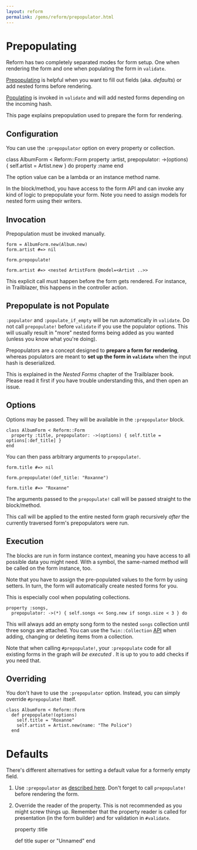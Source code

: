 ```yaml
---
layout: reform
permalink: /gems/reform/prepopulator.html
---
```


# Prepopulating

Reform has two completely separated modes for form setup. One when rendering the form and one when populating the form in `validate`.

[Prepopulating](/gems/reform/prepopulator.html) is helpful when you want to fill out fields (aka. _defaults_) or add nested forms before rendering.

[Populating](/gems/reform/populators.html) is invoked in `validate` and will add nested forms depending on the incoming hash.

This page explains prepopulation used to prepare the form for rendering.

## Configuration

You can use the `:prepopulator` option on every property or collection.

  class AlbumForm < Reform::Form
    property :artist, prepopulator: ->(options) { self.artist = Artist.new } do
      property :name
    end


The option value can be a lambda or an instance method name.

In the block/method, you have access to the form API and can invoke any kind of logic to prepopulate your form. Note you need to assign models for nested form using their writers.


## Invocation

Prepopulation must be invoked manually.


    form = AlbumForm.new(Album.new)
    form.artist #=> nil

    form.prepopulate!

    form.artist #=> <nested ArtistForm @model=<Artist ..>>


This explicit call must happen before the form gets rendered. For instance, in Trailblazer, this happens in the controller action.


## Prepopulate is not Populate

`:populator` and `:populate_if_empty` will be run automatically in `validate`. Do not call `prepopulate!` before `validate` if you use the populator options. This will usually result in "more" nested forms being added as you wanted (unless you know what you're doing).

Prepopulators are a concept designed to **prepare a form for rendering**, whereas populators are meant to **set up the form in `validate`** when the input hash is deserialized.

This is explained in the _Nested Forms_ chapter of the Trailblazer book. Please read it first if you have trouble understanding this, and then open an issue.

## Options

Options may be passed. They will be available in the `:prepopulator` block.


    class AlbumForm < Reform::Form
      property :title, prepopulator: ->(options) { self.title = options[:def_title] }
    end


You can then pass arbitrary arguments to `prepopulate!`.


    form.title #=> nil

    form.prepopulate!(def_title: "Roxanne")

    form.title #=> "Roxanne"


The arguments passed to the `prepopulate!` call will be passed straight to the block/method.


This call will be applied to the entire nested form graph recursively _after_ the currently traversed form's prepopulators were run.


## Execution

The blocks are run in form instance context, meaning you have access to all possible data you might need. With a symbol, the same-named method will be called on the form instance, too.

Note that you have to assign the pre-populated values to the form by using setters. In turn, the form will automatically create nested forms for you.

This is especially cool when populating collections.


    property :songs,
      prepopulator: ->(*) { self.songs << Song.new if songs.size < 3 } do


This will always add an empty song form to the nested `songs` collection until three songs are attached. You can use the `Twin::Collection` [API](/gems/disposable/collection.html) when adding, changing or deleting items from a collection.

Note that when calling `#prepopulate!`, your `:prepopulate` code for all existing forms in the graph will _be executed_ . It is up to you to add checks if you need that.

## Overriding

You don't have to use the `:prepopulator` option. Instead, you can simply override `#prepopulate!` itself.


    class AlbumForm < Reform::Form
      def prepopulate!(options)
        self.title = "Roxanne"
        self.artist = Artist.new(name: "The Police")
      end



# Defaults

There's different alternatives for setting a default value for a formerly empty field.

1. Use `:prepopulator` as [described here](#configuration). Don't forget to call `prepopulate!` before rendering the form.
2. Override the reader of the property. This is not recommended as you might screw things up. Remember that the property reader is called for presentation (in the form builder) and for validation in `#validate`.


    property :title

    def title
      super or "Unnamed"
    end
